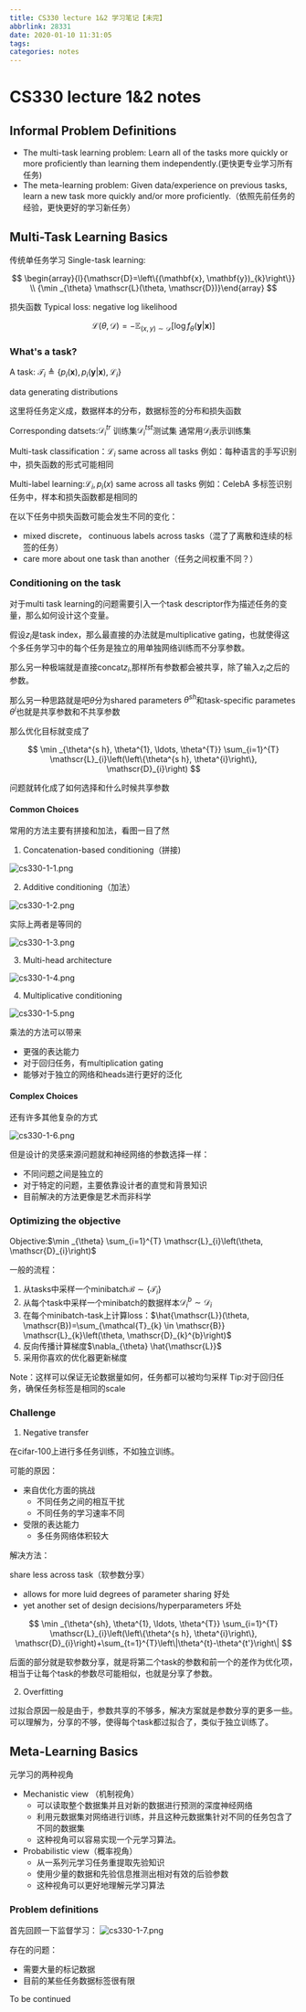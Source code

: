 ```yaml
---
title: CS330 lecture 1&2 学习笔记【未完】
abbrlink: 28331
date: 2020-01-10 11:31:05
tags:
categories: notes
---
```


# CS330 lecture 1&2 notes

## Informal Problem Definitions

- The multi-task learning problem: Learn all of the tasks more quickly or more proficiently than learning them independently.(更快更专业学习所有任务)
- The meta-learning problem: Given data/experience on previous tasks, learn a new task more quickly and/or more proficiently.（依照先前任务的经验，更快更好的学习新任务）

<!-- more -->
## Multi-Task Learning Basics

传统单任务学习 Single-task learning:

$$
\begin{array}{l}{\mathscr{D}=\left\{(\mathbf{x}, \mathbf{y})_{k}\right\}} \\ {\min _{\theta} \mathscr{L}(\theta, \mathscr{D})}\end{array}
$$

损失函数 Typical loss: negative log likelihood

$$
\mathscr{L}(\theta, \mathscr{D})=-\mathbb{E}_{(x, y) \sim \mathscr{D}}\left[\log f_{\theta}(\mathbf{y} | \mathbf{x})\right]
$$

### What's a task?

A task: $\mathscr{T}_{i} \triangleq\left\{p_{i}(\mathbf{x}), p_{i}(\mathbf{y} | \mathbf{x}), \mathscr{L}_{i}\right\}$

data generating distributions

这里将任务定义成，数据样本的分布，数据标签的分布和损失函数

Corresponding datsets:$\mathscr{D}_{i}^{tr}$ 训练集$\mathscr{D}_{i}^{t s t}$测试集
通常用$\mathscr{D}_{i}$表示训练集

Multi-task classification：$\mathscr{L}_{i}$ same across all tasks 例如：每种语言的手写识别中，损失函数的形式可能相同

Multi-label learning:$\mathscr{L}_{i}, {p}_{i}(x)$ same across all tasks 例如：CelebA 多标签识别任务中，样本和损失函数都是相同的

在以下任务中损失函数可能会发生不同的变化：

- mixed discrete， continuous labels across tasks（混了了离散和连续的标签的任务）
- care more about one task than another（任务之间权重不同？）

### Conditioning on the task

对于multi task learning的问题需要引入一个task descriptor作为描述任务的变量，那么如何设计这个变量。

假设${z}_{i}$是task index，那么最直接的办法就是multiplicative gating，也就使得这个多任务学习中的每个任务是独立的用单独网络训练而不分享参数。

那么另一种极端就是直接concat$z_i$,那样所有参数都会被共享，除了输入$z_i$之后的参数。

那么另一种思路就是吧$\theta$分为shared parameters $\theta^{sh}$和task-specific parametes $\theta^i$也就是共享参数和不共享参数

那么优化目标就变成了

$$
\min _{\theta^{s h}, \theta^{1}, \ldots, \theta^{T}} \sum_{i=1}^{T} \mathscr{L}_{i}\left(\left\{\theta^{s h}, \theta^{i}\right\}, \mathscr{D}_{i}\right)
$$

问题就转化成了如何选择和什么时候共享参数

#### Common Choices

常用的方法主要有拼接和加法，看图一目了然
1. Concatenation-based conditioning（拼接)

![cs330-1-1.png](http://cdn.ereebay.me/hexo/cs330-1-1.png)

2. Additive conditioning（加法）

![cs330-1-2.png](http://cdn.ereebay.me/hexo/cs330-1-2.png)

实际上两者是等同的

![cs330-1-3.png](http://cdn.ereebay.me/hexo/cs330-1-3.png)

3. Multi-head architecture

![cs330-1-4.png](http://cdn.ereebay.me/hexo/cs330-1-4.png)

4. Multiplicative conditioning

![cs330-1-5.png](http://cdn.ereebay.me/hexo/cs330-1-5.png)

乘法的方法可以带来
- 更强的表达能力
- 对于回归任务，有multiplication gating
- 能够对于独立的网络和heads进行更好的泛化

#### Complex Choices

还有许多其他复杂的方式

![cs330-1-6.png](http://cdn.ereebay.me/hexo/cs330-1-6.png)

但是设计的灵感来源问题就和神经网络的参数选择一样：
- 不同问题之间是独立的
- 对于特定的问题，主要依靠设计者的直觉和背景知识
- 目前解决的方法更像是艺术而非科学

### Optimizing the objective

Objective:$\min _{\theta} \sum_{i=1}^{T} \mathscr{L}_{i}\left(\theta, \mathscr{D}_{i}\right)$

一般的流程：

1. 从tasks中采样一个minibatch$\mathscr{B} \sim\left\{\mathscr{T}_{i}\right\}$
2. 从每个task中采样一个minibatch的数据样本$\mathscr{D}_{i}^{b} \sim \mathscr{D}_{i}$
3. 在每个minibatch-task上计算loss：$\hat{\mathscr{L}}(\theta, \mathscr{B})=\sum_{\mathcal{T}_{k} \in \mathscr{B}} \mathscr{L}_{k}\left(\theta, \mathscr{D}_{k}^{b}\right)$
4. 反向传播计算梯度$\nabla_{\theta} \hat{\mathscr{L}}$
5. 采用你喜欢的优化器更新梯度

Note：这样可以保证无论数据量如何，任务都可以被均匀采样
Tip:对于回归任务，确保任务标签是相同的scale

### Challenge

1. Negative transfer

在cifar-100上进行多任务训练，不如独立训练。

可能的原因：
- 来自优化方面的挑战
  - 不同任务之间的相互干扰
  - 不同任务的学习速率不同
- 受限的表达能力
  - 多任务网络体积较大

解决方法：

share less across task（软参数分享）
- allows for more luid degrees of parameter sharing 好处
- yet another set of design decisions/hyperparameters 坏处

$$
\min _{\theta^{sh}, \theta^{1}, \ldots, \theta^{T}} \sum_{i=1}^{T} \mathscr{L}_{i}\left(\left\{\theta^{s h}, \theta^{i}\right\}, \mathscr{D}_{i}\right)+\sum_{t=1}^{T}\left\|\theta^{t}-\theta^{t'}\right\|
$$

后面的部分就是软参数分享，就是将第二个task的参数和前一个的差作为优化项，相当于让每个task的参数尽可能相似，也就是分享了参数。

2. Overfitting

过拟合原因一般是由于，参数共享的不够多，解决方案就是参数分享的更多一些。可以理解为，分享的不够，使得每个task都过拟合了，类似于独立训练了。

## Meta-Learning Basics

元学习的两种视角
- Mechanistic view （机制视角）
  - 可以读取整个数据集并且对新的数据进行预测的深度神经网络
  - 利用元数据集对网络进行训练，并且这种元数据集针对不同的任务包含了不同的数据集
  - 这种视角可以容易实现一个元学习算法。
- Probabilistic view（概率视角）
  - 从一系列元学习任务重提取先验知识
  - 使用少量的数据和先验信息推测出相对有效的后验参数
  - 这种视角可以更好地理解元学习算法

### Problem definitions

首先回顾一下监督学习：
![cs330-1-7.png](http://cdn.ereebay.me/hexo/cs330-1-7.png)

存在的问题：
- 需要大量的标记数据
- 目前的某些任务数据标签很有限

To be continued